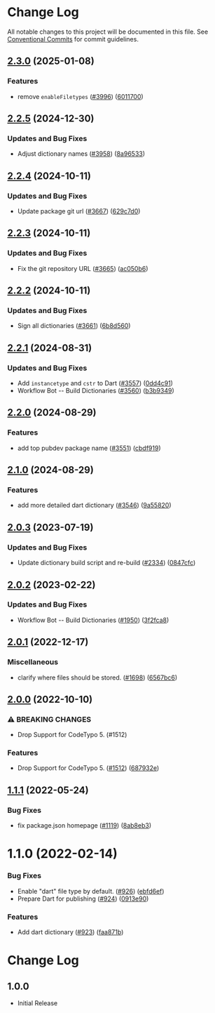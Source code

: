 # Change Log

All notable changes to this project will be documented in this file.
See [Conventional Commits](https://conventionalcommits.org) for commit guidelines.

## [2.3.0](https://github.com/khulnasoft/codetypo/compare/@codetypo/dict-dart@2.2.5...@codetypo/dict-dart@2.3.0) (2025-01-08)


### Features

* remove `enableFiletypes` ([#3996](https://github.com/khulnasoft/codetypo/issues/3996)) ([6011700](https://github.com/khulnasoft/codetypo/commit/6011700cc2d90edd2048f293fe2235b6212a805a))

## [2.2.5](https://github.com/khulnasoft/codetypo/compare/@codetypo/dict-dart@2.2.4...@codetypo/dict-dart@2.2.5) (2024-12-30)


### Updates and Bug Fixes

* Adjust dictionary names ([#3958](https://github.com/khulnasoft/codetypo/issues/3958)) ([8a96533](https://github.com/khulnasoft/codetypo/commit/8a96533bec21280103740868b81559437c413501))

## [2.2.4](https://github.com/khulnasoft/codetypo/compare/@codetypo/dict-dart@2.2.3...@codetypo/dict-dart@2.2.4) (2024-10-11)


### Updates and Bug Fixes

* Update package git url ([#3667](https://github.com/khulnasoft/codetypo/issues/3667)) ([629c7d0](https://github.com/khulnasoft/codetypo/commit/629c7d0a5e1bacad1d3874b1f8372edc3494ef97))

## [2.2.3](https://github.com/khulnasoft/codetypo/compare/@codetypo/dict-dart@2.2.2...@codetypo/dict-dart@2.2.3) (2024-10-11)


### Updates and Bug Fixes

* Fix the git repository URL ([#3665](https://github.com/khulnasoft/codetypo/issues/3665)) ([ac050b6](https://github.com/khulnasoft/codetypo/commit/ac050b697d57820109995e92fac5ccc32ced1723))

## [2.2.2](https://github.com/khulnasoft/codetypo/compare/@codetypo/dict-dart@2.2.1...@codetypo/dict-dart@2.2.2) (2024-10-11)


### Updates and Bug Fixes

* Sign all dictionaries ([#3661](https://github.com/khulnasoft/codetypo/issues/3661)) ([6b8d560](https://github.com/khulnasoft/codetypo/commit/6b8d560cf51a593458ce42bca415859f872cfc97))

## [2.2.1](https://github.com/khulnasoft/codetypo/compare/@codetypo/dict-dart@2.2.0...@codetypo/dict-dart@2.2.1) (2024-08-31)


### Updates and Bug Fixes

* Add `instancetype` and `cstr` to Dart ([#3557](https://github.com/khulnasoft/codetypo/issues/3557)) ([0dd4c91](https://github.com/khulnasoft/codetypo/commit/0dd4c9148a4dd84e6de5af6380fbb90f51fce38b))
* Workflow Bot -- Build Dictionaries ([#3560](https://github.com/khulnasoft/codetypo/issues/3560)) ([b3b9349](https://github.com/khulnasoft/codetypo/commit/b3b934945a99dd019f9bb88ff93f44aacb67a9ed))

## [2.2.0](https://github.com/khulnasoft/codetypo/compare/@codetypo/dict-dart@2.1.0...@codetypo/dict-dart@2.2.0) (2024-08-29)


### Features

* add top pubdev package name ([#3551](https://github.com/khulnasoft/codetypo/issues/3551)) ([cbdf919](https://github.com/khulnasoft/codetypo/commit/cbdf9190b2c67025fa90581210efe69f2ab8d68f))

## [2.1.0](https://github.com/khulnasoft/codetypo/compare/@codetypo/dict-dart@2.0.3...@codetypo/dict-dart@2.1.0) (2024-08-29)


### Features

* add more detailed dart dictionary ([#3546](https://github.com/khulnasoft/codetypo/issues/3546)) ([9a55820](https://github.com/khulnasoft/codetypo/commit/9a558202a30b2a7319f217b017608e04202b9f88))

## [2.0.3](https://github.com/khulnasoft/codetypo/compare/@codetypo/dict-dart@2.0.2...@codetypo/dict-dart@2.0.3) (2023-07-19)


### Updates and Bug Fixes

* Update dictionary build script and re-build ([#2334](https://github.com/khulnasoft/codetypo/issues/2334)) ([0847cfc](https://github.com/khulnasoft/codetypo/commit/0847cfc9623018940e7761e08eeba0ec7c0a320e))

## [2.0.2](https://github.com/khulnasoft/codetypo/compare/@codetypo/dict-dart@2.0.1...@codetypo/dict-dart@2.0.2) (2023-02-22)


### Updates and Bug Fixes

* Workflow Bot -- Build Dictionaries ([#1950](https://github.com/khulnasoft/codetypo/issues/1950)) ([3f2fca8](https://github.com/khulnasoft/codetypo/commit/3f2fca8b64c800723cc572f5ef83e92d5ec64673))

## [2.0.1](https://github.com/khulnasoft/codetypo/compare/@codetypo/dict-dart@2.0.0...@codetypo/dict-dart@2.0.1) (2022-12-17)


### Miscellaneous

* clarify where files should be stored. ([#1698](https://github.com/khulnasoft/codetypo/issues/1698)) ([6567bc6](https://github.com/khulnasoft/codetypo/commit/6567bc62130404cb32945bdcc3bf07316c839396))

## [2.0.0](https://github.com/khulnasoft/codetypo/compare/@codetypo/dict-dart@1.1.1...@codetypo/dict-dart@2.0.0) (2022-10-10)


### ⚠ BREAKING CHANGES

* Drop Support for CodeTypo 5. (#1512)

### Features

* Drop Support for CodeTypo 5. ([#1512](https://github.com/khulnasoft/codetypo/issues/1512)) ([687932e](https://github.com/khulnasoft/codetypo/commit/687932e187e4bce87d7904e3a2e53dd6de6ac372))

## [1.1.1](https://github.com/khulnasoft/codetypo/compare/@codetypo/dict-dart@1.1.0...@codetypo/dict-dart@1.1.1) (2022-05-24)


### Bug Fixes

* fix package.json homepage ([#1119](https://github.com/khulnasoft/codetypo/issues/1119)) ([8ab8eb3](https://github.com/khulnasoft/codetypo/commit/8ab8eb3733b7b9c783b5d93fdeff4d4ca739e8f4))





# 1.1.0 (2022-02-14)


### Bug Fixes

* Enable "dart" file type by default. ([#926](https://github.com/khulnasoft/codetypo/issues/926)) ([ebfd6ef](https://github.com/khulnasoft/codetypo/commit/ebfd6efc72b0b87a4d4953f0a7354335c08e9641))
* Prepare Dart for publishing ([#924](https://github.com/khulnasoft/codetypo/issues/924)) ([0913e90](https://github.com/khulnasoft/codetypo/commit/0913e90b75fdd2b278f84978bb838c946054d0ae))


### Features

* Add dart dictionary ([#923](https://github.com/khulnasoft/codetypo/issues/923)) ([faa871b](https://github.com/khulnasoft/codetypo/commit/faa871b7d7bd7232b1b4f1953a70bf5c5d373326))





# Change Log

## 1.0.0

- Initial Release
